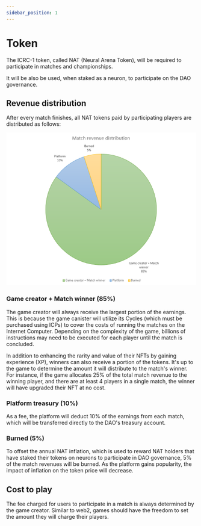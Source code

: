 ```yaml
---
sidebar_position: 1
---
```


# Token

The ICRC-1 token, called NAT (Neural Arena Token), will be required to participate in matches and championships.

It will be also be used, when staked as a neuron, to participate on the DAO governance.

## Revenue distribution

After every match finishes, all NAT tokens paid by participating players are distributed as follows:

![match renevue distribution](./img/match-rev-distro.png)

### Game creator + Match winner (85%)
The game creator will always receive the largest portion of the earnings. This is because the game canister will utilize its Cycles (which must be purchased using ICPs) to cover the costs of running the matches on the Internet Computer. Depending on the complexity of the game, billions of instructions may need to be executed for each player until the match is concluded.  

In addition to enhancing the rarity and value of their NFTs by gaining experience (XP), winners can also receive a portion of the tokens. It's up to the game to determine the amount it will distribute to the match's winner. For instance, if the game allocates 25% of the total match revenue to the winning player, and there are at least 4 players in a single match, the winner will have upgraded their NFT at no cost.

### Platform treasury (10%)
As a fee, the platform will deduct 10% of the earnings from each match, which will be transferred directly to the DAO's treasury account.

### Burned (5%)  
To offset the annual NAT inflation, which is used to reward NAT holders that have staked their tokens on neurons to participate in DAO governance, 5% of the match revenues will be burned. As the platform gains popularity, the impact of inflation on the token price will decrease.

## Cost to play
The fee charged for users to participate in a match is always determined by the game creator. Similar to web2, games should have the freedom to set the amount they will charge their players.
